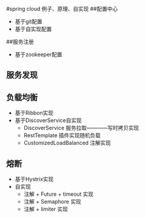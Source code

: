 #spring cloud 例子、原理、自实现
##配置中心
* 基于git配置
* 基于自实现配置

##服务注册
* 基于zookeeper配置

## 服务发现

## 负载均衡
* 基于Ribbon实现
* 基于DiscoverService自实现
    * DiscoverService 服务拉取————写时拷贝实现
    * RestTemplate 插件实现随机负载
    * CustomizedLoadBalanced 注解实现

## 熔断
* 基于Hystrix实现
* 自实现
    * 注解 + Future + timeout 实现
    * 注解 + Semaphore 实现
    * 注解 + limiter 实现

